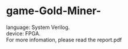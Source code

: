 # game-Gold-Miner-
language:    System Verilog. <br>
device:      FPGA.  <br>
For more infomation, please read the report.pdf <br>
